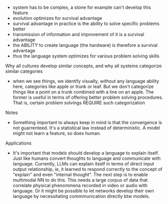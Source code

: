 - system has to be complex, a stone for example can't develop this feature
- evolution optimizes for survival advantage
- survival advantage in practice is the ability to solve specific problems better
- transmission of information and improvement of it is a survival advantage
- the ABILITY to create language (the hardware) is therefore a survival advantage
- thus the language system optimizes for various problem solving skills

Why all cultures develop similar concepts, and why all systems categorize similar categories
- when we see things, we identify visually, without any language ability here, categories like apple or trunk or leaf. But we don't categorize things like a point on a trunk combined with a line on an apple. The former is useful in terms of offering better problem solving procedures. That is, certain problem solvings REQUIRE such categorization




Notes
- Something important to always keep in mind is that the convergence is not guarrenteed. It's a statistical law instead of deterministic. A model might not learn a feature, so does human. 


Applications
- It's important that models should develop a language to explain itself. Just like humans convert thoughts to language and communicate with language. Currently, LLMs can explain itself in terms of direct input output relationship, ie, it learned to respond correctly to the concept of "explain" and even "internal thought". The next step is to enable multimodal NN to do this. This needs a large corpus of data that correlate physical phenommena recorded in video or audio with language. Or it might be possible to let networks develop their own language by necessitating commmunication directly btw models. 